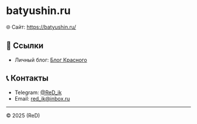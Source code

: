 # batyushin.ru

🌐 Сайт: https://batyushin.ru/



## 🔗 Ссылки
* Личный блог: [Блог Красного](https://t.me/BlogReD)


## 📞 Контакты
* Telegram: [@ReD_ik](https://t.me/ReD_ik)
* Email: [red_ik@inbox.ru](mailto:red_ik@inbox.ru)

---
© 2025 (ReD)
